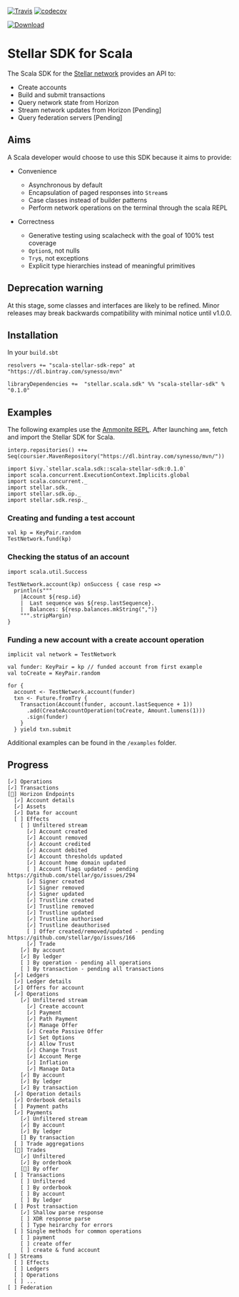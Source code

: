 [![Travis](https://travis-ci.org/Synesso/scala-stellar-sdk.svg?branch=master)](https://travis-ci.org/Synesso/scala-stellar-sdk)
[![codecov](https://codecov.io/gh/Synesso/scala-stellar-sdk/branch/master/graph/badge.svg)](https://codecov.io/gh/Synesso/scala-stellar-sdk)

[![Download](https://api.bintray.com/packages/synesso/mvn/scala-stellar-sdk/images/download.svg)](https://bintray.com/synesso/mvn/scala-stellar-sdk/_latestVersion)

# Stellar SDK for Scala

The Scala SDK for the [Stellar network](https://www.stellar.org/) provides an API to:

* Create accounts
* Build and submit transactions
* Query network state from Horizon
* Stream network updates from Horizon [Pending]
* Query federation servers [Pending]


## Aims

A Scala developer would choose to use this SDK because it aims to provide:

* Convenience
  * Asynchronous by default
  * Encapsulation of paged responses into `Stream`s
  * Case classes instead of builder patterns
  * Perform network operations on the terminal through the scala REPL

* Correctness
  * Generative testing using scalacheck with the goal of 100% test coverage
  * `Option`s, not nulls
  * `Try`s, not exceptions
  * Explicit type hierarchies instead of meaningful primitives


## Deprecation warning

At this stage, some classes and interfaces are likely to be refined. Minor releases may break backwards compatibility
with minimal notice until v1.0.0.


## Installation

In your `build.sbt`

```
resolvers += "scala-stellar-sdk-repo" at "https://dl.bintray.com/synesso/mvn"

libraryDependencies +=  "stellar.scala.sdk" %% "scala-stellar-sdk" % "0.1.0"
```

## Examples

The following examples use the [Ammonite REPL](http://ammonite.io/). After launching `amm`, fetch and import the
Stellar SDK for Scala.

```
interp.repositories() ++= Seq(coursier.MavenRepository("https://dl.bintray.com/synesso/mvn/"))

import $ivy.`stellar.scala.sdk::scala-stellar-sdk:0.1.0`
import scala.concurrent.ExecutionContext.Implicits.global
import scala.concurrent._
import stellar.sdk._
import stellar.sdk.op._
import stellar.sdk.resp._
```

### Creating and funding a test account

```
val kp = KeyPair.random
TestNetwork.fund(kp)
```

### Checking the status of an account

```
import scala.util.Success

TestNetwork.account(kp) onSuccess { case resp =>
  println(s"""
    |Account ${resp.id}
    |  Last sequence was ${resp.lastSequence}.
    |  Balances: ${resp.balances.mkString(",")}
    """.stripMargin)
}
```

### Funding a new account with a create account operation

```
implicit val network = TestNetwork

val funder: KeyPair = kp // funded account from first example
val toCreate = KeyPair.random

for {
  account <- TestNetwork.account(funder)
  txn <- Future.fromTry {
    Transaction(Account(funder, account.lastSequence + 1))
      .add(CreateAccountOperation(toCreate, Amount.lumens(1)))
      .sign(funder)
    }
  } yield txn.submit
```

Additional examples can be found in the `/examples` folder.



## Progress

```
[✓] Operations
[✓] Transactions
[🚀] Horizon Endpoints
  [✓] Account details
  [✓] Assets
  [✓] Data for account
  [ ] Effects
    [ ] Unfiltered stream
      [✓] Account created
      [✓] Account removed
      [✓] Account credited
      [✓] Account debited
      [✓] Account thresholds updated
      [✓] Account home domain updated
      [ ] Account flags updated - pending https://github.com/stellar/go/issues/294
      [✓] Signer created
      [✓] Signer removed
      [✓] Signer updated
      [✓] Trustline created
      [✓] Trustline removed
      [✓] Trustline updated
      [✓] Trustline authorised
      [✓] Trustline deauthorised
      [ ] Offer created/removed/updated - pending https://github.com/stellar/go/issues/166
      [✓] Trade
    [✓] By account
    [✓] By ledger
    [ ] By operation - pending all operations
    [ ] By transaction - pending all transactions
  [✓] Ledgers
  [✓] Ledger details
  [✓] Offers for account
  [✓] Operations
    [✓] Unfiltered stream
      [✓] Create account
      [✓] Payment
      [✓] Path Payment
      [✓] Manage Offer
      [✓] Create Passive Offer
      [✓] Set Options
      [✓] Allow Trust
      [✓] Change Trust
      [✓] Account Merge
      [✓] Inflation
      [✓] Manage Data
    [✓] By account
    [✓] By ledger
    [✓] By transaction
  [✓] Operation details
  [✓] Orderbook details
  [ ] Payment paths
  [✓] Payments
    [✓] Unfiltered stream
    [✓] By account
    [✓] By ledger
    [] By transaction
  [ ] Trade aggregations
  [🚀] Trades
    [✓] Unfiltered
    [✓] By orderbook
    [🚀] By offer
  [ ] Transactions
    [ ] Unfiltered
    [ ] By orderbook
    [ ] By account
    [ ] By ledger
  [ ] Post transaction
    [✓] Shallow parse response
    [ ] XDR response parse
    [ ] Type heirarchy for errors
  [ ] Single methods for common operations
    [ ] payment
    [ ] create offer
    [ ] create & fund account
[ ] Streams
  [ ] Effects
  [ ] Ledgers
  [ ] Operations
  [ ] ...
[ ] Federation
```

